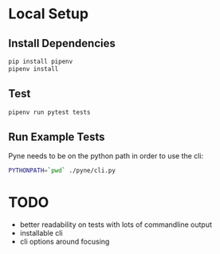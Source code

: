 
# Local Setup

## Install Dependencies

```bash
pip install pipenv
pipenv install
```

## Test

```bash
pipenv run pytest tests
```

## Run Example Tests

Pyne needs to be on the python path in order to use the cli:
```bash
PYTHONPATH=`pwd` ./pyne/cli.py
```

# TODO

- better readability on tests with lots of commandline output
- installable cli
- cli options around focusing
